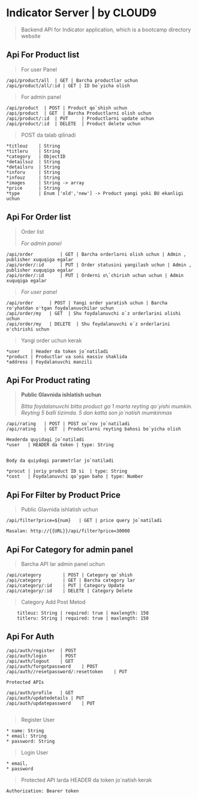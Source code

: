# Indicator Server | by CLOUD9

> Backend API for Indicator application, which is a bootcamp directory website

>
## Api For Product list
>For user Panel
```
/api/product/all  | GET | Barcha productlar uchun
/api/product/all/:id | GET | ID bo`yicha olish
```

>For admin panel
```
/api/product  | POST | Product qo`shish uchun
/api/product  | GET  | Barcha Productlarni olish uchun
/api/product/:id  | PUT     | Productlarni update uchun
/api/product/:id  | DELETE  | Product delete uchun
```
> POST da talab qilinadi
```
*titleuz    | String
*titleru    | String
*category   | ObjectID
*detailsuz  | String
*detailsru  | String
*inforu     | String
*infouz     | String
*images     | String -> array
*price      | String
*type       | Enum ['old','new'] -> Product yangi yoki BU ekanligi uchun
```

## Api For Order list
 > Order list
 >
 >_For admin panel_

```
/api/order          | GET | Barcha orderlarni olish uchun | Admin , publisher xuquqiga egalar
/api/order/:id      | PUT | Order statusini yangilash uchun | Admin , publisher xuquqiga egalar
/api/order/:id      | PUT | Orderni o\`chirish uchun uchun | Admin xuquqiga egalar
```
>_For user panel_
>
```
/api/order      | POST | Yangi order yaratish uchun | Barcha ro'yhatdan o'tgan foydalanuvchilar uchun
/api/order/my   | GET  | Shu foydalanuvchi o`z orderlarini olishi uchun 
/api/order/my   | DELETE  | Shu foydalanuvchi o`z orderlarini o'chirishi uchun
```
> Yangi order uchun kerak
```
*user    | Header da token jo`natiladi
*product | Productlar va soni massiv shaklida
*address | Foydalanuvchi manzili
```

## Api For Product rating
> **Public Glavnida ishlatish uchun**
>
>_Bitta foydalanuvchi bitta product ga 1 marta reyting qo\`yishi mumkin. Reyting 5 balli tizimda. 5 dan katta son jo`natish mumkinmas_

```
/api/rating   | POST | POST so`rov jo`natiladi
/api/rating   | GET  | Productlarni reyting bahosi bo`yicha olish
```
```
Headerda quyidagi jo`natiladi
*user   | HEADER da token | type: String


Body da quiydagi parametrlar jo`natiladi

*procut | joriy product ID si  | type: String
*cost   | Foydalanuvchi qo`ygan baho | type: Number
```
>

## Api For Filter by Product Price
> Public Glavnida ishlatish uchun

```
/api/filter?price=${num}   | GET | price query jo`natiladi

Masalan: http://{{URL}}/api/filter?price=30000
```

## Api For Category for admin panel
 > Barcha API lar admin panel uchun
 ```
 /api/category        | POST | Category qo`shish
 /api/category        | GET | Barcha category lar
 /api/category/:id    | PUT | Category Update
 /api/category/:id    | DELETE | Category Delete
 ```
 > Category Add Post Metod
 ```
     titleuz: String | required: true | maxlength: 150
     titleru: String | required: true | maxlength: 150
 ```

##

## Api For Auth

```
/api/auth/register  | POST
/api/auth/login     | POST
/api/auth/logout    | GET
/api/auth/forgotpassword    | POST
/api/auth//resetpassword/:resettoken    | PUT

Protected APIs

/api/auth/profile   | GET
/api/auth/updatedetails | PUT
/api/auth/updatepassword    | PUT


```
> Register User
```
* name: String 
* email: String
* password: String
```
> Login User
```
* email, 
* password
```
> Protected API larda HEADER da token jo`natish kerak

```
Authorization: Bearer token
```
